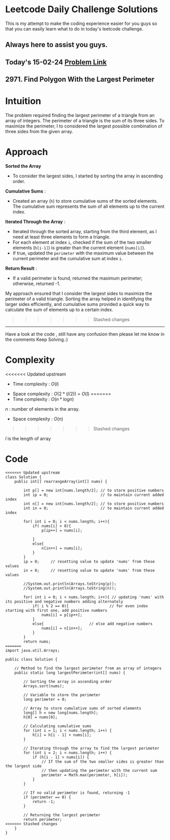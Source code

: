 # Leetcode Daily Challenge Solutions
This is my attempt to make the coding experience easier for you guys so that you can easily learn what to do in today's leetcode challenge.

## Always here to assist you guys.

## Today's 15-02-24 [Problem Link](https://leetcode.com/problems/find-polygon-with-the-largest-perimeter/description/?envType=daily-question&envId=2024-02-15)
## 2971. Find Polygon With the Largest Perimeter

# Intuition
<!-- Describe your first thoughts on how to solve this problem. -->
The problem required finding the largest perimeter of a triangle from an array of integers. The perimeter of a triangle is the sum of its three sides. To maximize the perimeter, I to considered the largest possible combination of three sides from the given array.

# Approach
<!-- Describe your approach to solving the problem. -->
**Sorted the Array** 
- To consider the largest sides, I started by sorting the array in ascending order.

**Cumulative Sums** :
- Created an array (`h`) to store cumulative sums of the sorted elements. The cumulative sum represents the sum of all elements up to the current index.

**Iterated Through the Array** :
- Iterated through the sorted array, starting from the third element, as I need at least three elements to form a triangle. 
- For each element at index `i`, checked if the sum of the two smaller elements (`h[i-1]`) is greater than the current element (`nums[i]`). 
- If true, updated the `perimeter` with the maximum value between the current perimeter and the cumulative sum at index `i`.

**Return Result** :
- If a valid perimeter is found, returned the maximum perimeter; otherwise, returned -1.

My approach ensured that I consider the largest sides to maximize the perimeter of a valid triangle. Sorting the array helped in identifying the larger sides efficiently, and cumulative sums provided a quick way to calculate the sum of elements up to a certain index.
>>>>>>> Stashed changes

---
Have a look at the code , still have any confusion then please let me know in the comments
Keep Solving.:)

# Complexity
<<<<<<< Updated upstream
- Time complexity : $O(l)$
<!-- Add your time complexity here, e.g. $$O(n)$$ -->

- Space complexity : $O(2*(l/2))$ = $O(l)$
=======
- Time complexity : $O(n*logn)$
<!-- Add your time complexity here, e.g. $$O(n)$$ -->
$n$ : number of elements in the array.
- Space complexity : $O(n)$
>>>>>>> Stashed changes
<!-- Add your space complexity here, e.g. $$O(n)$$ -->
$l$ is the length of array

# Code
```
<<<<<<< Updated upstream
class Solution {
    public int[] rearrangeArray(int[] nums) {

        int p[] = new int[nums.length/2]; // to store positive numbers
        int ip = 0;                       // to maintain current added index 
        int n[] = new int[nums.length/2]; // to store positive numbers
        int in = 0;                       // to maintain current added index 

        for( int i = 0; i < nums.length; i++){
            if( nums[i] > 0){
                p[ip++] = nums[i];

            }
            else{
                n[in++] = nums[i];
            }
        }
        ip = 0;     // resetting value to update 'nums' from these values
        in = 0;     // resetting value to update 'nums' from these values

        //System.out.println(Arrays.toString(p));
        //System.out.println(Arrays.toString(n));

        for( int i = 0; i < nums.length; i++){ // updating 'nums' with its positive and negative numbers adding alternately 
            if( i % 2 == 0){                  // for even index starting with first one, add positive numbers
                nums[i] = p[ip++];
            }
            else{                    // else add negative numbers
                nums[i] = n[in++];
            }
        }
        return nums;
=======
import java.util.Arrays;

public class Solution {
    
    // Method to find the largest perimeter from an array of integers
    public static long largestPerimeter(int[] nums) {
        
        // Sorting the array in ascending order
        Arrays.sort(nums);
        
        // Variable to store the perimeter
        long perimeter = 0;
        
        // Array to store cumulative sums of sorted elements
        long[] h = new long[nums.length];
        h[0] = nums[0];
        
        // Calculating cumulative sums
        for (int i = 1; i < nums.length; i++) {
            h[i] = h[i - 1] + nums[i];
        }
        
        // Iterating through the array to find the largest perimeter
        for (int i = 2; i < nums.length; i++) {
            if (h[i - 1] > nums[i]) {
                // If the sum of the two smaller sides is greater than the largest side
                // then updating the perimeter with the current sum
                perimeter = Math.max(perimeter, h[i]);
            }
        }
        
        // If no valid perimeter is found, returning -1
        if (perimeter == 0) {
            return -1;
        }
        
        // Returning the largest perimeter
        return perimeter;
>>>>>>> Stashed changes
    }
}
```

